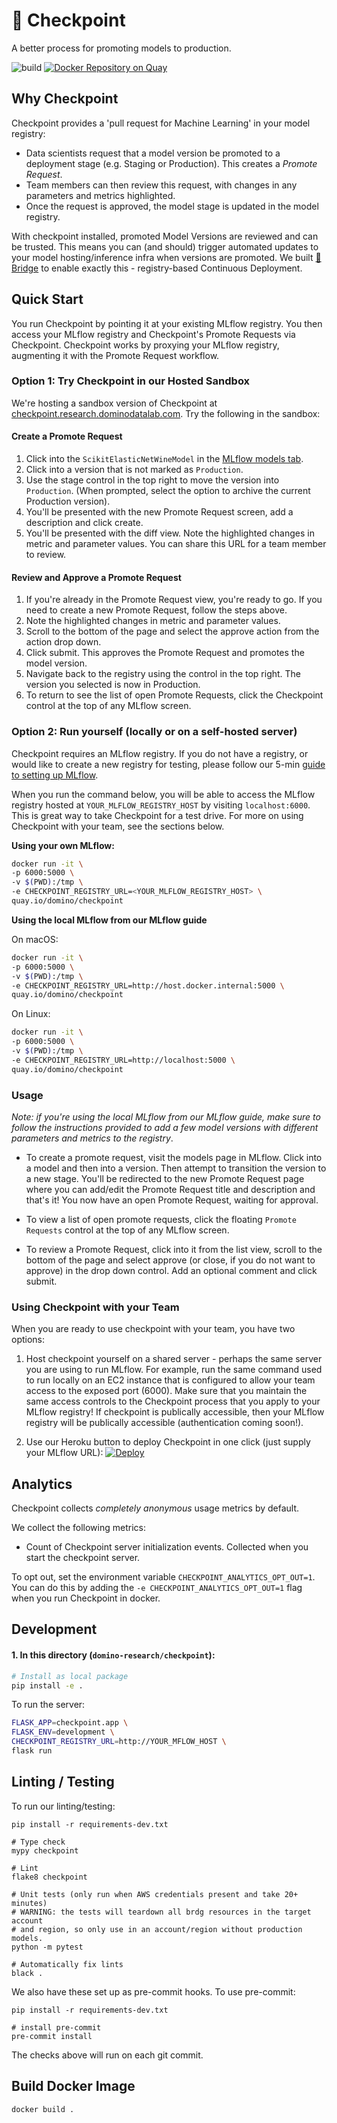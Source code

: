 # :passport_control: Checkpoint

A better process for promoting models to production.

![build](https://github.com/dominodatalab/domino-research/actions/workflows/checkpoint.yml/badge.svg?branch=main)
[![Docker Repository on Quay](https://quay.io/repository/domino/checkpoint/status "Docker Repository on Quay")](https://quay.io/repository/domino/checkpoint)

## Why Checkpoint

Checkpoint provides a 'pull request for Machine Learning' in your model registry:
- Data scientists request that a model version be promoted to a deployment stage (e.g. Staging or Production).
  This creates a _Promote Request_.
- Team members can then review this request, with changes in any parameters and metrics highlighted.
- Once the request is approved, the model stage is updated in the model registry.

With checkpoint installed, promoted Model Versions are reviewed and can be trusted. This means you can
(and should) trigger automated updates to your model hosting/inference infra when versions are promoted.
We built [:bridge_at_night: Bridge](https://github.com/dominodatalab/domino-research/tree/main/bridge)
to enable exactly this - registry-based Continuous Deployment.

## Quick Start

You run Checkpoint by pointing it at your existing MLflow registry. You then access your MLflow registry
and Checkpoint's Promote Requests via Checkpoint. Checkpoint works by proxying your MLflow registry,
augmenting it with the Promote Request workflow.

### Option 1: Try Checkpoint in our Hosted Sandbox
<a name="try-checkpoint-in-our-hosted-sandbox"></a>

We're hosting a sandbox version of Checkpoint at [checkpoint.research.dominodatalab.com](https://bit.ly/3ihLjYj). Try the following in the sandbox:

#### Create a Promote Request

1. Click into the `ScikitElasticNetWineModel` in the [MLflow models tab](https://bit.ly/3ihLjYj).
2. Click into a version that is not marked as `Production`.
3. Use the stage control in the top right to move the version into `Production`.
   (When prompted, select the option to archive the current Production version).
4. You'll be presented with the new Promote Request screen, add a description and click create.
5. You'll be presented with the diff view. Note the highlighted changes in metric and parameter values. You can share this URL for a team member to review.

#### Review and Approve a Promote Request

1. If you're already in the Promote Request view, you're ready to go. If you need to create
   a new Promote Request, follow the steps above.
2. Note the highlighted changes in metric and parameter values.
3. Scroll to the bottom of the page and select the approve action from the action drop down.
4. Click submit. This approves the Promote Request and promotes the model version.
5. Navigate back to the registry using the control in the top right. The version you selected is now in Production.
6. To return to see the list of open Promote Requests, click the Checkpoint control at the top
   of any MLflow screen.


### Option 2: Run yourself (locally or on a self-hosted server)

Checkpoint requires an MLflow registry. If you do not have a registry, or would like to create a new registry for testing,
please follow our 5-min
[guide to setting up MLflow](https://bit.ly/3tKeiZb).

When you run the command below, you will be able to access the MLflow registry
hosted at `YOUR_MLFLOW_REGISTRY_HOST` by visiting `localhost:6000`. This is great
way to take Checkpoint for a test drive. For more on using Checkpoint with your
team, see the sections below.

**Using your own MLflow:**

```bash
docker run -it \
-p 6000:5000 \
-v $(PWD):/tmp \
-e CHECKPOINT_REGISTRY_URL=<YOUR_MLFLOW_REGISTRY_HOST> \
quay.io/domino/checkpoint
```

**Using the local MLflow from our MLflow guide** 

On macOS:

```bash
docker run -it \
-p 6000:5000 \
-v $(PWD):/tmp \
-e CHECKPOINT_REGISTRY_URL=http://host.docker.internal:5000 \
quay.io/domino/checkpoint
```

On Linux:

```bash
docker run -it \
-p 6000:5000 \
-v $(PWD):/tmp \
-e CHECKPOINT_REGISTRY_URL=http://localhost:5000 \
quay.io/domino/checkpoint
```

### Usage

*Note: if you're using the local MLflow from our MLflow guide, make sure to follow the instructions*
*provided to add a few model versions with different parameters and metrics to the registry*.

- To create a promote request, visit the models page in MLflow. Click into a model and then into
  a version. Then attempt to transition the version to a new stage. You'll be redirected to the 
  new Promote Request page where you can add/edit the Promote Request title and description and
  that's it! You now have an open Promote Request, waiting for approval.

- To view a list of open promote requests, click the floating `Promote Requests` control
  at the top of any MLflow screen.

- To review a Promote Request, click into it from the list view, scroll to the bottom of the page
  and select approve (or close, if you do not want to approve) in the drop down control. Add an 
  optional comment and click submit.

### Using Checkpoint with your Team

When you are ready to use checkpoint with your team, you have two options:

1. Host checkpoint yourself on a shared server - perhaps the same server you are using to run MLflow.
  For example, run the same command used to run locally on an EC2 instance that is configured to allow
  your team access to the exposed port (6000). Make sure that you maintain the same access controls
  to the Checkpoint process that you apply to your MLflow registry! If checkpoint is publically accessible,
  then your MLflow registry will be publically accessible (authentication coming soon!).
  
2. Use our Heroku button to deploy Checkpoint in one click (just supply your MLflow URL):
  [![Deploy](https://www.herokucdn.com/deploy/button.svg)](https://heroku.com/deploy?template=https://github.com/domino-research/heroku-checkpoint/tree/main)

## Analytics

Checkpoint collects *completely anonymous* usage metrics by default.

We collect the following metrics:

- Count of Checkpoint server initialization events. Collected when you start the checkpoint server.

To opt out, set the environment variable `CHECKPOINT_ANALYTICS_OPT_OUT=1`. You can do this by adding
the `-e CHECKPOINT_ANALYTICS_OPT_OUT=1` flag when you run Checkpoint in docker.

## Development

#### 1. In this directory (`domino-research/checkpoint`):

```bash
# Install as local package
pip install -e .
```

To run the server:

```bash
FLASK_APP=checkpoint.app \
FLASK_ENV=development \
CHECKPOINT_REGISTRY_URL=http://YOUR_MFLOW_HOST \
flask run
```

## Linting / Testing

To run our linting/testing:

```
pip install -r requirements-dev.txt

# Type check
mypy checkpoint

# Lint
flake8 checkpoint

# Unit tests (only run when AWS credentials present and take 20+ minutes)
# WARNING: the tests will teardown all brdg resources in the target account
# and region, so only use in an account/region without production models.
python -m pytest

# Automatically fix lints
black .
```

We also have these set up as pre-commit hooks. To use pre-commit:

```
pip install -r requirements-dev.txt

# install pre-commit
pre-commit install
```

The checks above will run on each git commit.

## Build Docker Image

```
docker build .
```
